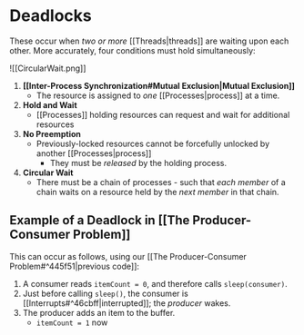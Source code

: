 # Deadlocks

These occur when *two or more* [[Threads|threads]] are waiting upon each other. More accurately, four conditions must hold simultaneously:

![[CircularWait.png]]

1) **[[Inter-Process Synchronization#Mutual Exclusion|Mutual Exclusion]]** 
	- The resource is assigned to *one* [[Processes|process]] at a time.
2) **Hold and Wait** 
	- [[Processes]] holding resources can request and wait for additional resources
3) **No Preemption** 
	- Previously-locked resources cannot be forcefully unlocked by another [[Processes|process]]
		- They must be *released* by the holding process.
4) **Circular Wait**
	- There must be a chain of processes - such that *each member* of a chain waits on a resource held by the *next member* in that chain. 

## Example of a Deadlock in [[The Producer-Consumer Problem]]

This can occur as follows, using our [[The Producer-Consumer Problem#^445f51|previous code]]:

1) A consumer reads `itemCount = 0`, and therefore calls `sleep(consumer)`.
2) Just before calling `sleep()`, the consumer is [[Interrupts#^46cbff|interrupted]]; the *producer* wakes.
3) The producer adds an item to the buffer.
	- `itemCount = 1` now